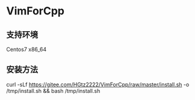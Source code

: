 # VimForCpp
## 支持环境
Centos7 x86_64

## 安装方法

  curl -sLf https://gitee.com/HGtz2222/VimForCpp/raw/master/install.sh -o /tmp/install.sh && bash /tmp/install.sh
